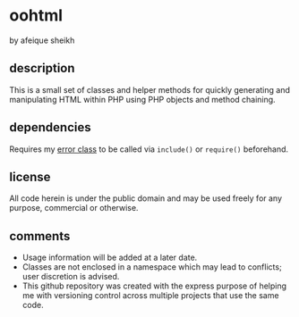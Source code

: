 # oohtml
by afeique sheikh

## description
This is a small set of classes and helper methods for quickly generating and manipulating HTML within PHP using PHP objects and method chaining.

## dependencies
Requires my [error class](https://github.com/afeique/error) to be called via `include()` or `require()` beforehand.

## license
All code herein is under the public domain and may be used freely for any purpose, commercial or otherwise.

## comments
* Usage information will be added at a later date.
* Classes are not enclosed in a namespace which may lead to conflicts; user discretion is advised.
* This github repository was created with the express purpose of helping me with versioning control across multiple projects that use the same code.